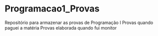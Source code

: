 # Programacao1_Provas
Repositório para armazenar as provas de Programação I
Provas quando paguei a matéria
Provas elaborada quando fui monitor
